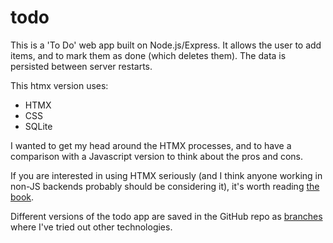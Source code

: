 # todo

This is a 'To Do' web app built on Node.js/Express. It allows the user to add items, and to mark them as done (which deletes them). The data is persisted between server restarts.

This htmx version uses:
- HTMX
- CSS
- SQLite

I wanted to get my head around the HTMX processes, and to have a comparison with a Javascript version to think about the pros and cons. 

If you are interested in using HTMX seriously (and I think anyone working in non-JS backends probably should be considering it), it's worth reading [the book](https://hypermedia.systems/hypermedia-components/).


Different versions of the todo app are saved in the GitHub repo as [branches](https://static.wikia.nocookie.net/enfuturama/images/5/5b/Santa.png/revision/latest?cb=20100527184531) where I've tried out other technologies.